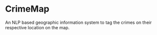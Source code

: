 # CrimeMap
An NLP based geographic information system to tag the crimes on their respective location on the map.
